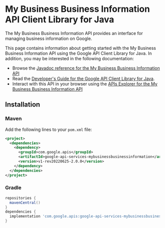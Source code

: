 # My Business Business Information API Client Library for Java

The My Business Business Information API provides an interface for managing business information on Google.

This page contains information about getting started with the My Business Business Information API
using the Google API Client Library for Java. In addition, you may be interested
in the following documentation:

* Browse the [Javadoc reference for the My Business Business Information API][javadoc]
* Read the [Developer's Guide for the Google API Client Library for Java][google-api-client].
* Interact with this API in your browser using the [APIs Explorer for the My Business Business Information API][api-explorer]

## Installation

### Maven

Add the following lines to your `pom.xml` file:

```xml
<project>
  <dependencies>
    <dependency>
      <groupId>com.google.apis</groupId>
      <artifactId>google-api-services-mybusinessbusinessinformation</artifactId>
      <version>v1-rev20220625-2.0.0</version>
    </dependency>
  </dependencies>
</project>
```

### Gradle

```gradle
repositories {
  mavenCentral()
}
dependencies {
  implementation 'com.google.apis:google-api-services-mybusinessbusinessinformation:v1-rev20220625-2.0.0'
}
```

[javadoc]: https://googleapis.dev/java/google-api-services-mybusinessbusinessinformation/latest/index.html
[google-api-client]: https://github.com/googleapis/google-api-java-client/
[api-explorer]: https://developers.google.com/apis-explorer/#p/mybusinessbusinessinformation/v1/
